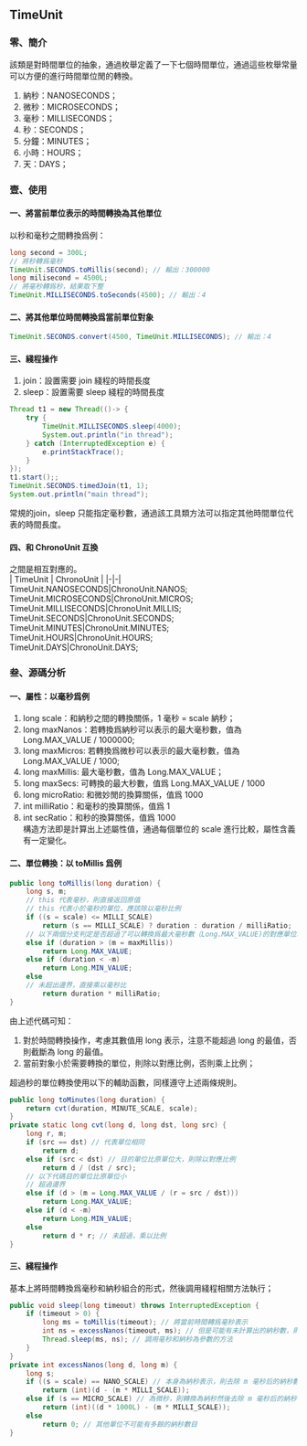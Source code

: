 ## TimeUnit 

### 零、簡介   
該類是對時間單位的抽象，通過枚舉定義了一下七個時間單位，通過這些枚舉常量可以方便的進行時間單位閒的轉換。 
1. 納秒：NANOSECONDS；
2. 微秒：MICROSECONDS；
3. 毫秒：MILLISECONDS；
4. 秒：SECONDS；
5. 分鐘：MINUTES；
6. 小時：HOURS；
7. 天：DAYS；

### 壹、使用    
#### 一、將當前單位表示的時間轉換為其他單位  
以秒和毫秒之間轉換爲例：    
```java
long second = 300L;
// 將秒轉爲毫秒
TimeUnit.SECONDS.toMillis(second); // 輸出：300000  
long milisecond = 4500L;
// 將毫秒轉爲秒，結果取下整
TimeUnit.MILLISECONDS.toSeconds(4500); // 輸出：4 
```

#### 二、將其他單位時間轉換爲當前單位對象   
```java
TimeUnit.SECONDS.convert(4500, TimeUnit.MILLISECONDS); // 輸出：4
```

#### 三、綫程操作
1. join：設置需要 join 綫程的時間長度
2. sleep：設置需要 sleep 綫程的時間長度   
```java
Thread t1 = new Thread(()-> {
    try {
        TimeUnit.MILLISECONDS.sleep(4000);
        System.out.println("in thread");
    } catch (InterruptedException e) {
        e.printStackTrace();
    }
});
t1.start();;
TimeUnit.SECONDS.timedJoin(t1, 1);
System.out.println("main thread");
```
常規的join，sleep 只能指定毫秒數，通過該工具類方法可以指定其他時間單位代表的時間長度。

#### 四、和 ChronoUnit 互換   
之間是相互對應的。     
| TimeUnit | ChronoUnit |
|-|-|  
TimeUnit.NANOSECONDS|ChronoUnit.NANOS;   
TimeUnit.MICROSECONDS|ChronoUnit.MICROS;   
TimeUnit.MILLISECONDS|ChronoUnit.MILLIS;   
TimeUnit.SECONDS|ChronoUnit.SECONDS;   
TimeUnit.MINUTES|ChronoUnit.MINUTES;   
TimeUnit.HOURS|ChronoUnit.HOURS;   
TimeUnit.DAYS|ChronoUnit.DAYS;   

### 叁、源碼分析    
#### 一、屬性：以毫秒爲例       
1. long scale：和納秒之間的轉換關係，1 毫秒 = scale 納秒；
2. long maxNanos：若轉換爲納秒可以表示的最大毫秒數，值為 Long.MAX_VALUE / 1000000;   
3. long maxMicros: 若轉換爲微秒可以表示的最大毫秒數，值為 Long.MAX_VALUE / 1000;   
4. long maxMillis: 最大毫秒數，值為 Long.MAX_VALUE；
5. long maxSecs: 可轉換的最大秒數，值爲 Long.MAX_VALUE / 1000
6. long microRatio: 和微妙閒的換算關係，值爲 1000
7. int milliRatio：和毫秒的換算關係，值爲 1
6. int secRatio：和秒的換算關係，值爲 1000   
構造方法即是計算出上述屬性值，通過每個單位的 scale 進行比較，屬性含義有一定變化。

#### 二、單位轉換：以 toMillis 爲例   
```java
public long toMillis(long duration) {
    long s, m;
    // this 代表毫秒，則直接返回原值
    // this 代表小於毫秒的單位，應該除以毫秒比例
    if ((s = scale) <= MILLI_SCALE)
        return (s == MILLI_SCALE) ? duration : duration / milliRatio;
    // 以下兩個分支判定是否超過了可以轉換爲最大毫秒數（Long.MAX_VALUE)的對應單位時間的邊界，超過則截斷，改為 Long 可表示的最值
    else if (duration > (m = maxMillis))
        return Long.MAX_VALUE;
    else if (duration < -m)
        return Long.MIN_VALUE;
    else
    // 未超出邊界，直接乘以毫秒比
        return duration * milliRatio;
}
```   

由上述代碼可知：
1. 對於時間轉換操作，考慮其數值用 long 表示，注意不能超過 long 的最值，否則截斷為 long 的最值。 
2. 當前對象小於需要轉換的單位，則除以對應比例，否則乘上比例；

超過秒的單位轉換使用以下的輔助函數，同樣遵守上述兩條規則。    
```java
public long toMinutes(long duration) {
    return cvt(duration, MINUTE_SCALE, scale);
}
private static long cvt(long d, long dst, long src) {
    long r, m;
    if (src == dst) // 代表單位相同
        return d;
    else if (src < dst) // 目的單位比原單位大，則除以對應比例
        return d / (dst / src);
    // 以下代碼目的單位比原單位小
    // 超過邊界
    else if (d > (m = Long.MAX_VALUE / (r = src / dst)))
        return Long.MAX_VALUE;
    else if (d < -m)
        return Long.MIN_VALUE;
    else
        return d * r; // 未超過，乘以比例
}
```

#### 三、綫程操作
基本上將時間轉換爲毫秒和納秒組合的形式，然後調用綫程相關方法執行；    
```java
public void sleep(long timeout) throws InterruptedException {
    if (timeout > 0) {
        long ms = toMillis(timeout); // 將當前時間轉爲毫秒表示
        int ns = excessNanos(timeout, ms); // 但是可能有未計算出的納秒數，則分開計算
        Thread.sleep(ms, ns); // 調用毫秒和納秒為參數的方法
    }
}
private int excessNanos(long d, long m) {
    long s;
    if ((s = scale) == NANO_SCALE) // 本身為納秒表示，則去除 m 毫秒后的納秒數目
        return (int)(d - (m * MILLI_SCALE));
    else if (s == MICRO_SCALE) // 為微秒，則轉換為納秒然後去除 m 毫秒后的納秒
        return (int)((d * 1000L) - (m * MILLI_SCALE));
    else
        return 0; // 其他單位不可能有多餘的納秒數目
}
```
